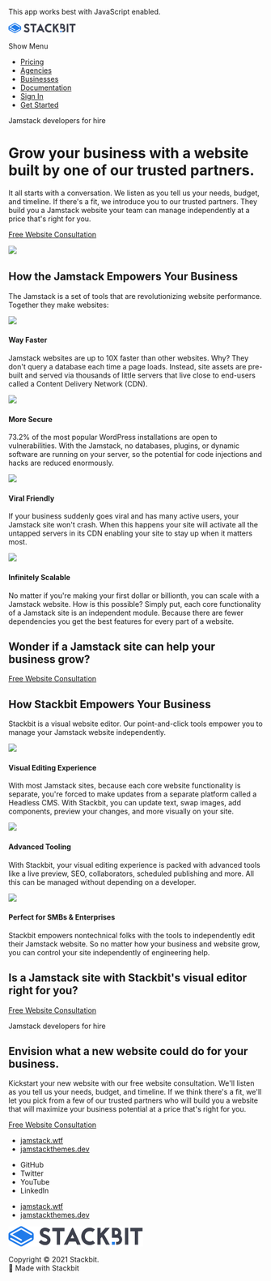 This app works best with JavaScript enabled.

<a href="/" class="masthead-logo"><img src="/images/logo_alt.svg" alt="Stackbit logo" width="133" height="20" /></a>

<span class="screen-reader-text">Show Menu</span><span class="masthead-menu-icon" aria-hidden="true"></span>

-   [Pricing](/pricing)
-   [Agencies](/agencies)
-   [Businesses](/businesses)
-   [Documentation](https://www.stackbit.com/docs/)
-   [Sign In](https://app.stackbit.com/)
-   <a href="https://app.stackbit.com/create" class="button-component button-component-theme-accent button-component-hollow"><span>Get Started</span></a>

Jamstack developers for hire

Grow your business with a website built by one of our trusted partners.
=======================================================================

It all starts with a conversation. We listen as you tell us your needs, budget, and timeline. If there's a fit, we introduce you to our trusted partners. They build you a Jamstack website your team can manage independently at a price that's right for you.

<a href="https://calendly.com/ryland-stackbit/30min/" class="product-hero-cta button-component button-component-theme-accent"><span>Free Website Consultation</span></a>

<img src="/images/Hire-a-Trusted-Jamstack-Agency.png" class="product-hero-media" />

How the Jamstack Empowers Your Business
---------------------------------------

The Jamstack is a set of tools that are revolutionizing website performance. Together they make websites:

![](/images/fast.svg)

#### Way Faster

Jamstack websites are up to 10X faster than other websites. Why? They don't query a database each time a page loads. Instead, site assets are pre-built and served via thousands of little servers that live close to end-users called a Content Delivery Network (CDN).

![](/images/shield.svg)

#### More Secure

73.2% of the most popular WordPress installations are open to vulnerabilities. With the Jamstack, no databases, plugins, or dynamic software are running on your server, so the potential for code injections and hacks are reduced enormously.

![](/images/viral.svg)

#### Viral Friendly

If your business suddenly goes viral and has many active users, your Jamstack site won't crash. When this happens your site will activate all the untapped servers in its CDN enabling your site to stay up when it matters most.

![](/images/scalable.svg)

#### Infinitely Scalable

No matter if you're making your first dollar or billionth, you can scale with a Jamstack website. How is this possible? Simply put, each core functionality of a Jamstack site is an independent module. Because there are fewer dependencies you get the best features for every part of a website.

Wonder if a Jamstack site can help your business grow?
------------------------------------------------------

<a href="https://calendly.com/ryland-stackbit/30min/" class="feature-highlight-cta button-component button-component-theme-accent"><span>Free Website Consultation</span></a>

How Stackbit Empowers Your Business
-----------------------------------

Stackbit is a visual website editor. Our point-and-click tools empower you to manage your Jamstack website independently.

![](/images/editing.svg)

#### Visual Editing Experience

With most Jamstack sites, because each core website functionality is separate, you're forced to make updates from a separate platform called a Headless CMS. With Stackbit, you can update text, swap images, add components, preview your changes, and more visually on your site.

![](/images/stars.svg)

#### Advanced Tooling

With Stackbit, your visual editing experience is packed with advanced tools like a live preview, SEO, collaborators, scheduled publishing and more. All this can be managed without depending on a developer.

![](/images/enterprise.svg)

#### Perfect for SMBs & Enterprises

Stackbit empowers nontechnical folks with the tools to independently edit their Jamstack website. So no matter how your business and website grow, you can control your site independently of engineering help.

Is a Jamstack site with Stackbit's visual editor right for you?
---------------------------------------------------------------

<a href="https://calendly.com/ryland-stackbit/30min/" class="feature-highlight-cta button-component button-component-theme-accent"><span>Free Website Consultation</span></a>

Jamstack developers for hire

Envision what a new website could do for your business.
-------------------------------------------------------

Kickstart your new website with our free website consultation. We'll listen as you tell us your needs, budget, and timeline. If we think there's a fit, we'll let you pick from a few of our trusted partners who will build you a website that will maximize your business potential at a price that's right for you.

<a href="https://calendly.com/ryland-stackbit/30min/" class="feature-highlight-cta button-component button-component-theme-accent"><span>Free Website Consultation</span></a>









-   <a href="https://jamstack.wtf/" class="footer-link-blue">jamstack.wtf</a>
-   <a href="https://jamstackthemes.dev/" class="footer-link-blue">jamstackthemes.dev</a>



<!-- -->

-   <span class="screen-reader-text">GitHub</span>
-   <span class="screen-reader-text">Twitter</span>
-   <span class="screen-reader-text">YouTube</span>
-   <span class="screen-reader-text">LinkedIn</span>

<!-- -->

-   <a href="https://jamstack.wtf/" class="footer-link-blue">jamstack.wtf</a>
-   <a href="https://jamstackthemes.dev/" class="footer-link-blue">jamstackthemes.dev</a>

<a href="/" class="footer-logo"><img src="/images/logo_alt.svg" alt="Stackbit logo" /></a>

Copyright © 2021 Stackbit.  
💖 Made with Stackbit

<img src="https://www.facebook.com/tr?id=2703040533152181&amp;ev=PageView&amp;noscript=1" width="1" height="1" />
